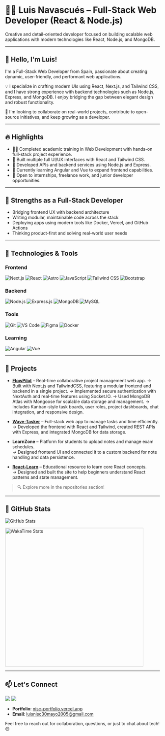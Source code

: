 # 👨‍💻 Luis Navascués – Full-Stack Web Developer (React & Node.js)

Creative and detail-oriented developer focused on building scalable web applications with modern technologies like React, Node.js, and MongoDB.

---

## 👋 Hello, I'm Luis!

I'm a Full-Stack Web Developer from Spain, passionate about creating dynamic, user-friendly, and performant web applications.

💡 I specialize in crafting modern UIs using React, Next.js, and Tailwind CSS, and I have strong experience with backend technologies such as Node.js, Express, and MongoDB. I enjoy bridging the gap between elegant design and robust functionality.

🔎 I'm looking to collaborate on real-world projects, contribute to open-source initiatives, and keep growing as a developer.

---

## 🔥 Highlights

- 👨‍🎓 Completed academic training in Web Development with hands-on full-stack project experience.
- 🧠 Built multiple full UI/UX interfaces with React and Tailwind CSS.
- 🔄 Developed APIs and backend services using Node.js and Express.
- 🚀 Currently learning Angular and Vue to expand frontend capabilities.
- 💬 Open to internships, freelance work, and junior developer opportunities.

---

## 🧠 Strengths as a Full-Stack Developer

- Bridging frontend UX with backend architecture
- Writing modular, maintainable code across the stack
- Deploying apps using modern tools like Docker, Vercel, and GitHub Actions
- Thinking product-first and solving real-world user needs

---

## 🔧 Technologies & Tools

### Frontend
![Next.js](https://img.shields.io/badge/-Next.js-000000?style=flat-square&logo=next.js&logoColor=white)
![React](https://img.shields.io/badge/-React-61DAFB?style=flat-square&logo=react&logoColor=white)
![Astro](https://img.shields.io/badge/-Astro-FF5733?style=flat-square&logo=astro&logoColor=white)
![JavaScript](https://img.shields.io/badge/-JavaScript-F7DF1E?style=flat-square&logo=javascript&logoColor=black)
![Tailwind CSS](https://img.shields.io/badge/-Tailwind_CSS-38B2AC?style=flat-square&logo=tailwind-css&logoColor=white)
![Bootstrap](https://img.shields.io/badge/-Bootstrap-7952B3?style=flat-square&logo=bootstrap&logoColor=white)

### Backend
![Node.js](https://img.shields.io/badge/-Node.js-8CC84B?style=flat-square&logo=node.js&logoColor=white)
![Express.js](https://img.shields.io/badge/-Express.js-404D59?style=flat-square&logo=express&logoColor=white)
![MongoDB](https://img.shields.io/badge/-MongoDB-47A248?style=flat-square&logo=mongodb&logoColor=white)
![MySQL](https://img.shields.io/badge/-MySQL-4479A1?style=flat-square&logo=mysql&logoColor=white)

### Tools
![Git](https://img.shields.io/badge/-Git-F05032?style=flat-square&logo=git&logoColor=white)
![VS Code](https://img.shields.io/badge/-VS_Code-007ACC?style=flat-square&logo=visual-studio-code&logoColor=white)
![Figma](https://img.shields.io/badge/-Figma-F24E1E?style=flat-square&logo=figma&logoColor=white)
![Docker](https://img.shields.io/badge/-Docker-2496ED?style=flat-square&logo=docker&logoColor=white)

### Learning
![Angular](https://img.shields.io/badge/-Angular-DD0031?style=flat-square&logo=angular&logoColor=white)
![Vue](https://img.shields.io/badge/-Vue-4FC08D?style=flat-square&logo=vue.js&logoColor=white)

---

## 💼 Projects
- **[FlowPilot](https://www.flow-pilot.dev)** – Real-time collaborative project management web app.
  → Built with Next.js and TailwindCSS, featuring a modular frontend and backend in a single project.
  → Implemented secure authentication with NextAuth and real-time features using Socket.IO.
  → Used MongoDB Atlas with Mongoose for scalable data storage and management.
  → Includes Kanban-style task boards, user roles, project dashboards, chat integration, and responsive design.

- **[Wave-Tasker](https://wave-tasker.vercel.app)** – Full-stack web app to manage tasks and time efficiently.  
  → Developed the frontend with React and Tailwind, created REST APIs with Express, and integrated MongoDB for data storage.

- **LearnZone** – Platform for students to upload notes and manage exam schedules.  
  → Designed frontend UI and connected it to a custom backend for note handling and data persistence.

- **[React-Learn](https://react-learnisc.vercel.app)** – Educational resource to learn core React concepts.  
  → Designed and built the site to help beginners understand React patterns and state management.

> 🔍 Explore more in the repositories section!

---

## 🌟 GitHub Stats

![GitHub Stats](https://github-readme-stats.vercel.app/api?username=luisnisc&show_icons=true&count_private=true&hide=prs&theme=radical)

<img src="https://wakatime.com/share/@luisnisc/0781725c-e7f8-40b7-8575-f81af8bd568b.svg" alt="WakaTime Stats" width="450" />

---

## 📫 Let's Connect

<a href="https://www.linkedin.com/in/luis-navascues-2b9545257/" target="_blank"><img src="https://img.shields.io/badge/LinkedIn-0e76a8?style=for-the-badge&logo=linkedin&logoColor=white"></a>
<a href="https://www.instagram.com/lu1snisc/" target="_blank"><img src="https://img.shields.io/badge/Instagram-ff0080?style=for-the-badge&logo=instagram&logoColor=white"></a>

- **Portfolio**: [nisc-portfolio.vercel.app](https://nisc-portfolio.vercel.app)
- **Email**: luisnisc30mayo2005@gmail.com

Feel free to reach out for collaboration, questions, or just to chat about tech! 😊
